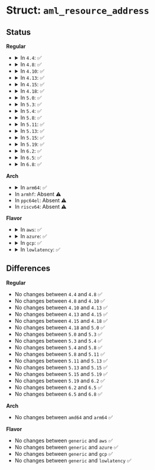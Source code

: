 # Struct: <code>aml_resource_address</code>

## Status
<b>Regular</b>
<ul>
<li>
<details>
<summary>In <code>4.4</code>: ✅</summary>

```c
struct aml_resource_address {
    u8 descriptor_type;
    u16 resource_length;
    u8 resource_type;
    u8 flags;
    u8 specific_flags;
};
```
</details>
</li>
<li>
<details>
<summary>In <code>4.8</code>: ✅</summary>

```c
struct aml_resource_address {
    u8 descriptor_type;
    u16 resource_length;
    u8 resource_type;
    u8 flags;
    u8 specific_flags;
};
```
</details>
</li>
<li>
<details>
<summary>In <code>4.10</code>: ✅</summary>

```c
struct aml_resource_address {
    u8 descriptor_type;
    u16 resource_length;
    u8 resource_type;
    u8 flags;
    u8 specific_flags;
};
```
</details>
</li>
<li>
<details>
<summary>In <code>4.13</code>: ✅</summary>

```c
struct aml_resource_address {
    u8 descriptor_type;
    u16 resource_length;
    u8 resource_type;
    u8 flags;
    u8 specific_flags;
};
```
</details>
</li>
<li>
<details>
<summary>In <code>4.15</code>: ✅</summary>

```c
struct aml_resource_address {
    u8 descriptor_type;
    u16 resource_length;
    u8 resource_type;
    u8 flags;
    u8 specific_flags;
};
```
</details>
</li>
<li>
<details>
<summary>In <code>4.18</code>: ✅</summary>

```c
struct aml_resource_address {
    u8 descriptor_type;
    u16 resource_length;
    u8 resource_type;
    u8 flags;
    u8 specific_flags;
};
```
</details>
</li>
<li>
<details>
<summary>In <code>5.0</code>: ✅</summary>

```c
struct aml_resource_address {
    u8 descriptor_type;
    u16 resource_length;
    u8 resource_type;
    u8 flags;
    u8 specific_flags;
};
```
</details>
</li>
<li>
<details>
<summary>In <code>5.3</code>: ✅</summary>

```c
struct aml_resource_address {
    u8 descriptor_type;
    u16 resource_length;
    u8 resource_type;
    u8 flags;
    u8 specific_flags;
};
```
</details>
</li>
<li>
<details>
<summary>In <code>5.4</code>: ✅</summary>

```c
struct aml_resource_address {
    u8 descriptor_type;
    u16 resource_length;
    u8 resource_type;
    u8 flags;
    u8 specific_flags;
};
```
</details>
</li>
<li>
<details>
<summary>In <code>5.8</code>: ✅</summary>

```c
struct aml_resource_address {
    u8 descriptor_type;
    u16 resource_length;
    u8 resource_type;
    u8 flags;
    u8 specific_flags;
};
```
</details>
</li>
<li>
<details>
<summary>In <code>5.11</code>: ✅</summary>

```c
struct aml_resource_address {
    u8 descriptor_type;
    u16 resource_length;
    u8 resource_type;
    u8 flags;
    u8 specific_flags;
};
```
</details>
</li>
<li>
<details>
<summary>In <code>5.13</code>: ✅</summary>

```c
struct aml_resource_address {
    u8 descriptor_type;
    u16 resource_length;
    u8 resource_type;
    u8 flags;
    u8 specific_flags;
};
```
</details>
</li>
<li>
<details>
<summary>In <code>5.15</code>: ✅</summary>

```c
struct aml_resource_address {
    u8 descriptor_type;
    u16 resource_length;
    u8 resource_type;
    u8 flags;
    u8 specific_flags;
};
```
</details>
</li>
<li>
<details>
<summary>In <code>5.19</code>: ✅</summary>

```c
struct aml_resource_address {
    u8 descriptor_type;
    u16 resource_length;
    u8 resource_type;
    u8 flags;
    u8 specific_flags;
};
```
</details>
</li>
<li>
<details>
<summary>In <code>6.2</code>: ✅</summary>

```c
struct aml_resource_address {
    u8 descriptor_type;
    u16 resource_length;
    u8 resource_type;
    u8 flags;
    u8 specific_flags;
};
```
</details>
</li>
<li>
<details>
<summary>In <code>6.5</code>: ✅</summary>

```c
struct aml_resource_address {
    u8 descriptor_type;
    u16 resource_length;
    u8 resource_type;
    u8 flags;
    u8 specific_flags;
};
```
</details>
</li>
<li>
<details>
<summary>In <code>6.8</code>: ✅</summary>

```c
struct aml_resource_address {
    u8 descriptor_type;
    u16 resource_length;
    u8 resource_type;
    u8 flags;
    u8 specific_flags;
};
```
</details>
</li>
</ul>
<b>Arch</b>
<ul>
<li>
<details>
<summary>In <code>arm64</code>: ✅</summary>

```c
struct aml_resource_address {
    u8 descriptor_type;
    u16 resource_length;
    u8 resource_type;
    u8 flags;
    u8 specific_flags;
};
```
</details>
</li>
<li>
In <code>armhf</code>: Absent ⚠️
</li>
<li>
In <code>ppc64el</code>: Absent ⚠️
</li>
<li>
In <code>riscv64</code>: Absent ⚠️
</li>
</ul>
<b>Flavor</b>
<ul>
<li>
<details>
<summary>In <code>aws</code>: ✅</summary>

```c
struct aml_resource_address {
    u8 descriptor_type;
    u16 resource_length;
    u8 resource_type;
    u8 flags;
    u8 specific_flags;
};
```
</details>
</li>
<li>
<details>
<summary>In <code>azure</code>: ✅</summary>

```c
struct aml_resource_address {
    u8 descriptor_type;
    u16 resource_length;
    u8 resource_type;
    u8 flags;
    u8 specific_flags;
};
```
</details>
</li>
<li>
<details>
<summary>In <code>gcp</code>: ✅</summary>

```c
struct aml_resource_address {
    u8 descriptor_type;
    u16 resource_length;
    u8 resource_type;
    u8 flags;
    u8 specific_flags;
};
```
</details>
</li>
<li>
<details>
<summary>In <code>lowlatency</code>: ✅</summary>

```c
struct aml_resource_address {
    u8 descriptor_type;
    u16 resource_length;
    u8 resource_type;
    u8 flags;
    u8 specific_flags;
};
```
</details>
</li>
</ul>

## Differences
<b>Regular</b>
<ul>
<li>
No changes between <code>4.4</code> and <code>4.8</code> ✅
</li>
<li>
No changes between <code>4.8</code> and <code>4.10</code> ✅
</li>
<li>
No changes between <code>4.10</code> and <code>4.13</code> ✅
</li>
<li>
No changes between <code>4.13</code> and <code>4.15</code> ✅
</li>
<li>
No changes between <code>4.15</code> and <code>4.18</code> ✅
</li>
<li>
No changes between <code>4.18</code> and <code>5.0</code> ✅
</li>
<li>
No changes between <code>5.0</code> and <code>5.3</code> ✅
</li>
<li>
No changes between <code>5.3</code> and <code>5.4</code> ✅
</li>
<li>
No changes between <code>5.4</code> and <code>5.8</code> ✅
</li>
<li>
No changes between <code>5.8</code> and <code>5.11</code> ✅
</li>
<li>
No changes between <code>5.11</code> and <code>5.13</code> ✅
</li>
<li>
No changes between <code>5.13</code> and <code>5.15</code> ✅
</li>
<li>
No changes between <code>5.15</code> and <code>5.19</code> ✅
</li>
<li>
No changes between <code>5.19</code> and <code>6.2</code> ✅
</li>
<li>
No changes between <code>6.2</code> and <code>6.5</code> ✅
</li>
<li>
No changes between <code>6.5</code> and <code>6.8</code> ✅
</li>
</ul>
<b>Arch</b>
<ul>
<li>
No changes between <code>amd64</code> and <code>arm64</code> ✅
</li>
</ul>
<b>Flavor</b>
<ul>
<li>
No changes between <code>generic</code> and <code>aws</code> ✅
</li>
<li>
No changes between <code>generic</code> and <code>azure</code> ✅
</li>
<li>
No changes between <code>generic</code> and <code>gcp</code> ✅
</li>
<li>
No changes between <code>generic</code> and <code>lowlatency</code> ✅
</li>
</ul>
